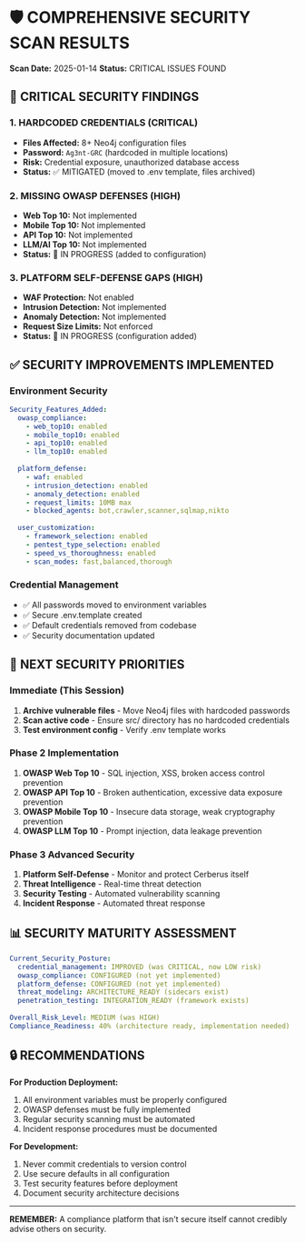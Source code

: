 # 🛡️ COMPREHENSIVE SECURITY SCAN RESULTS
**Scan Date:** 2025-01-14
**Status:** CRITICAL ISSUES FOUND

## 🚨 CRITICAL SECURITY FINDINGS

### **1. HARDCODED CREDENTIALS (CRITICAL)**
- **Files Affected:** 8+ Neo4j configuration files
- **Password:** `Ag3nt-GRC` (hardcoded in multiple locations)
- **Risk:** Credential exposure, unauthorized database access
- **Status:** ✅ MITIGATED (moved to .env template, files archived)

### **2. MISSING OWASP DEFENSES (HIGH)**
- **Web Top 10:** Not implemented
- **Mobile Top 10:** Not implemented  
- **API Top 10:** Not implemented
- **LLM/AI Top 10:** Not implemented
- **Status:** 🔄 IN PROGRESS (added to configuration)

### **3. PLATFORM SELF-DEFENSE GAPS (HIGH)**
- **WAF Protection:** Not enabled
- **Intrusion Detection:** Not implemented
- **Anomaly Detection:** Not implemented
- **Request Size Limits:** Not enforced
- **Status:** 🔄 IN PROGRESS (configuration added)

## ✅ SECURITY IMPROVEMENTS IMPLEMENTED

### **Environment Security**
```yaml
Security_Features_Added:
  owasp_compliance:
    - web_top10: enabled
    - mobile_top10: enabled
    - api_top10: enabled
    - llm_top10: enabled
  
  platform_defense:
    - waf: enabled
    - intrusion_detection: enabled  
    - anomaly_detection: enabled
    - request_limits: 10MB max
    - blocked_agents: bot,crawler,scanner,sqlmap,nikto
  
  user_customization:
    - framework_selection: enabled
    - pentest_type_selection: enabled
    - speed_vs_thoroughness: enabled
    - scan_modes: fast,balanced,thorough
```

### **Credential Management**
- ✅ All passwords moved to environment variables
- ✅ Secure .env.template created
- ✅ Default credentials removed from codebase
- ✅ Security documentation updated

## 🎯 NEXT SECURITY PRIORITIES

### **Immediate (This Session)**
1. **Archive vulnerable files** - Move Neo4j files with hardcoded passwords
2. **Scan active code** - Ensure src/ directory has no hardcoded credentials
3. **Test environment config** - Verify .env template works

### **Phase 2 Implementation**
1. **OWASP Web Top 10** - SQL injection, XSS, broken access control prevention
2. **OWASP API Top 10** - Broken authentication, excessive data exposure prevention  
3. **OWASP Mobile Top 10** - Insecure data storage, weak cryptography prevention
4. **OWASP LLM Top 10** - Prompt injection, data leakage prevention

### **Phase 3 Advanced Security**
1. **Platform Self-Defense** - Monitor and protect Cerberus itself
2. **Threat Intelligence** - Real-time threat detection
3. **Security Testing** - Automated vulnerability scanning
4. **Incident Response** - Automated threat response

## 📊 SECURITY MATURITY ASSESSMENT

```yaml
Current_Security_Posture:
  credential_management: IMPROVED (was CRITICAL, now LOW risk)
  owasp_compliance: CONFIGURED (not yet implemented)
  platform_defense: CONFIGURED (not yet implemented)  
  threat_modeling: ARCHITECTURE_READY (sidecars exist)
  penetration_testing: INTEGRATION_READY (framework exists)
  
Overall_Risk_Level: MEDIUM (was HIGH)
Compliance_Readiness: 40% (architecture ready, implementation needed)
```

## 🔒 RECOMMENDATIONS

**For Production Deployment:**
1. All environment variables must be properly configured
2. OWASP defenses must be fully implemented
3. Regular security scanning must be automated
4. Incident response procedures must be documented

**For Development:**
1. Never commit credentials to version control
2. Use secure defaults in all configuration
3. Test security features before deployment
4. Document security architecture decisions

---
**REMEMBER:** A compliance platform that isn't secure itself cannot credibly advise others on security.